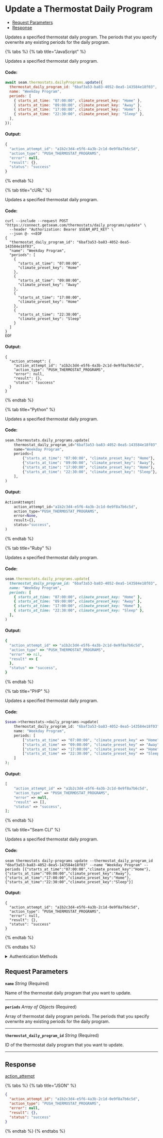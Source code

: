 # Update a Thermostat Daily Program

- [Request Parameters](#request-parameters)
- [Response](#response)

Updates a specified thermostat daily program. The periods that you specify overwrite any existing periods for the daily program.


{% tabs %}
{% tab title="JavaScript" %}

Updates a specified thermostat daily program.

#### Code:

```javascript
await seam.thermostats.dailyPrograms.update({
  thermostat_daily_program_id: "6baf3a53-ba83-4052-8ea5-143584e18f03",
  name: "Weekday Program",
  periods: [
    { starts_at_time: "07:00:00", climate_preset_key: "Home" },
    { starts_at_time: "09:00:00", climate_preset_key: "Away" },
    { starts_at_time: "17:00:00", climate_preset_key: "Home" },
    { starts_at_time: "22:30:00", climate_preset_key: "Sleep" },
  ],
});
```

#### Output:

```javascript
{
  "action_attempt_id": "a1b2c3d4-e5f6-4a3b-2c1d-0e9f8a7b6c5d",
  "action_type": "PUSH_THERMOSTAT_PROGRAMS",
  "error": null,
  "result": {},
  "status": "success"
}
```
{% endtab %}

{% tab title="cURL" %}

Updates a specified thermostat daily program.

#### Code:

```curl
curl --include --request POST "https://connect.getseam.com/thermostats/daily_programs/update" \
  --header "Authorization: Bearer $SEAM_API_KEY" \
  --json @- <<EOF
{
  "thermostat_daily_program_id": "6baf3a53-ba83-4052-8ea5-143584e18f03",
  "name": "Weekday Program",
  "periods": [
    {
      "starts_at_time": "07:00:00",
      "climate_preset_key": "Home"
    },
    {
      "starts_at_time": "09:00:00",
      "climate_preset_key": "Away"
    },
    {
      "starts_at_time": "17:00:00",
      "climate_preset_key": "Home"
    },
    {
      "starts_at_time": "22:30:00",
      "climate_preset_key": "Sleep"
    }
  ]
}
EOF
```

#### Output:

```curl
{
  "action_attempt": {
    "action_attempt_id": "a1b2c3d4-e5f6-4a3b-2c1d-0e9f8a7b6c5d",
    "action_type": "PUSH_THERMOSTAT_PROGRAMS",
    "error": null,
    "result": {},
    "status": "success"
  }
}
```
{% endtab %}

{% tab title="Python" %}

Updates a specified thermostat daily program.

#### Code:

```python
seam.thermostats.daily_programs.update(
    thermostat_daily_program_id="6baf3a53-ba83-4052-8ea5-143584e18f03",
    name="Weekday Program",
    periods=[
        {"starts_at_time": "07:00:00", "climate_preset_key": "Home"},
        {"starts_at_time": "09:00:00", "climate_preset_key": "Away"},
        {"starts_at_time": "17:00:00", "climate_preset_key": "Home"},
        {"starts_at_time": "22:30:00", "climate_preset_key": "Sleep"},
    ],
)
```

#### Output:

```python
ActionAttempt(
    action_attempt_id="a1b2c3d4-e5f6-4a3b-2c1d-0e9f8a7b6c5d",
    action_type="PUSH_THERMOSTAT_PROGRAMS",
    error=None,
    result={},
    status="success",
)
```
{% endtab %}

{% tab title="Ruby" %}

Updates a specified thermostat daily program.

#### Code:

```ruby
seam.thermostats.daily_programs.update(
  thermostat_daily_program_id: "6baf3a53-ba83-4052-8ea5-143584e18f03",
  name: "Weekday Program",
  periods: [
    { starts_at_time: "07:00:00", climate_preset_key: "Home" },
    { starts_at_time: "09:00:00", climate_preset_key: "Away" },
    { starts_at_time: "17:00:00", climate_preset_key: "Home" },
    { starts_at_time: "22:30:00", climate_preset_key: "Sleep" },
  ],
)
```

#### Output:

```ruby
{
  "action_attempt_id" => "a1b2c3d4-e5f6-4a3b-2c1d-0e9f8a7b6c5d",
  "action_type" => "PUSH_THERMOSTAT_PROGRAMS",
  "error" => nil,
  "result" => {
  },
  "status" => "success",
}
```
{% endtab %}

{% tab title="PHP" %}

Updates a specified thermostat daily program.

#### Code:

```php
$seam->thermostats->daily_programs->update(
    thermostat_daily_program_id: "6baf3a53-ba83-4052-8ea5-143584e18f03",
    name: "Weekday Program",
    periods: [
        ["starts_at_time" => "07:00:00", "climate_preset_key" => "Home"],
        ["starts_at_time" => "09:00:00", "climate_preset_key" => "Away"],
        ["starts_at_time" => "17:00:00", "climate_preset_key" => "Home"],
        ["starts_at_time" => "22:30:00", "climate_preset_key" => "Sleep"],
    ]
);
```

#### Output:

```php
[
    "action_attempt_id" => "a1b2c3d4-e5f6-4a3b-2c1d-0e9f8a7b6c5d",
    "action_type" => "PUSH_THERMOSTAT_PROGRAMS",
    "error" => null,
    "result" => [],
    "status" => "success",
];
```
{% endtab %}

{% tab title="Seam CLI" %}

Updates a specified thermostat daily program.

#### Code:

```seam_cli
seam thermostats daily-programs update --thermostat_daily_program_id "6baf3a53-ba83-4052-8ea5-143584e18f03" --name "Weekday Program" --periods [{"starts_at_time":"07:00:00","climate_preset_key":"Home"},{"starts_at_time":"09:00:00","climate_preset_key":"Away"},{"starts_at_time":"17:00:00","climate_preset_key":"Home"},{"starts_at_time":"22:30:00","climate_preset_key":"Sleep"}]
```

#### Output:

```seam_cli
{
  "action_attempt_id": "a1b2c3d4-e5f6-4a3b-2c1d-0e9f8a7b6c5d",
  "action_type": "PUSH_THERMOSTAT_PROGRAMS",
  "error": null,
  "result": {},
  "status": "success"
}
```
{% endtab %}

{% endtabs %}


<details>

<summary>Authentication Methods</summary>

- API key
- Client session token
- Personal access token
  <br>Must also include the `seam-workspace` header in the request.

To learn more, see [Authentication](https://docs.seam.co/latest/api/authentication).
</details>

## Request Parameters

**`name`** *String* (Required)

Name of the thermostat daily program that you want to update.

---

**`periods`** *Array* *of Objects* (Required)

Array of thermostat daily program periods. The periods that you specify overwrite any existing periods for the daily program.

---

**`thermostat_daily_program_id`** *String* (Required)

ID of the thermostat daily program that you want to update.

---


## Response

[action\_attempt](./)


{% tabs %}
{% tab title="JSON" %}



```json
{
  "action_attempt_id": "a1b2c3d4-e5f6-4a3b-2c1d-0e9f8a7b6c5d",
  "action_type": "PUSH_THERMOSTAT_PROGRAMS",
  "error": null,
  "result": {},
  "status": "success"
}
```
{% endtab %}
{% endtabs %}
